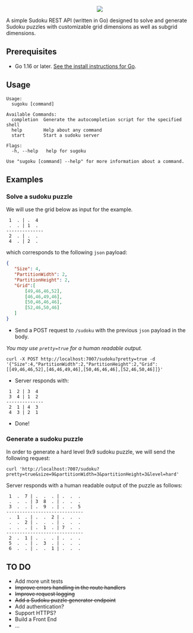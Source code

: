 <p align="center">
  <img src="https://user-images.githubusercontent.com/25211181/156906917-fab62386-0f7b-4d8a-b004-6d8c6a2ebc1d.png"> 
</p>

A simple Sudoku REST API (written in Go) designed to solve and generate Sudoku puzzles with customizable grid dimensions as well as subgrid dimensions.

## Prerequisites

- Go 1.16 or later. [See the install instructions for Go](https://go.dev/doc/install).

## Usage

```console
Usage:
  sugoku [command]

Available Commands:
  completion  Generate the autocompletion script for the specified shell
  help        Help about any command
  start       Start a sudoku server

Flags:
  -h, --help   help for sugoku

Use "sugoku [command] --help" for more information about a command.
```

## Examples

### Solve a sudoku puzzle

We will use the grid below as input for the example.

```console
 1  . | .  4
 .  . | 1  .
--------------
 2  . | .  .
 4  . | 2  .
```

which corresponds to the following `json` payload:

 ```json
 {
    "Size": 4,
    "PartitionWidth": 2,
    "PartitionHeight": 2,
    "Grid":[
        [49,46,46,52],
        [46,46,49,46],
        [50,46,46,46],
        [52,46,50,46]
    ]
 }
```

- Send a POST request to `/sudoku` with the previous `json` payload in the body.

*You may use `pretty=true` for a human readable output.*

```console
curl -X POST http://localhost:7007/sudoku?pretty=true -d '{"Size":4,"PartitionWidth":2,"PartitionHeight":2,"Grid":[[49,46,46,52],[46,46,49,46],[50,46,46,46],[52,46,50,46]]}'
```

- Server responds with:

```console
 1  2 | 3  4
 3  4 | 1  2
--------------
 2  1 | 4  3
 4  3 | 2  1
```

- Done!

### Generate a sudoku puzzle

In order to generate a hard level 9x9 sudoku puzzle, we will send the following request:

```console
curl 'http://localhost:7007/sudoku?pretty=true&size=9&partitionWidth=3&partitionHeight=3&level=hard'
```

Server responds with a human readable output of the puzzle as follows:


```console
 1  .  7 | .  .  . | .  .  .
 .  .  . | 3  8  . | .  .  .
 3  .  . | .  9  . | .  .  5
-----------------------------
 .  1  . | .  .  2 | .  .  .
 .  .  2 | .  .  . | .  .  .
 .  .  . | .  1  . | 7  .  .
-----------------------------
 2  .  1 | .  .  . | .  .  .
 5  .  . | .  3  . | .  .  .
 6  .  . | .  .  1 | .  .  .
```


## TO DO

- Add more unit tests
- ~~Improve errors handling in the route handlers~~
- ~~Improve request logging~~
- ~~Add a Sudoku puzzle generator endpoint~~
- Add authentication?
- Support HTTPS?
- Build a Front End
- ...
